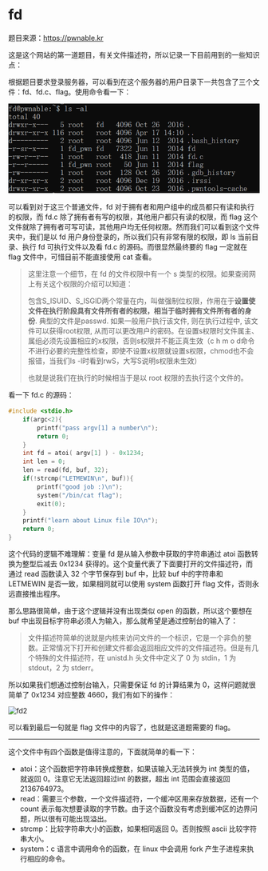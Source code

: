 # fd

题目来源：https://pwnable.kr

这是这个网站的第一道题目，有关文件描述符，所以记录一下目前用到的一些知识点：

根据题目要求登录服务器，可以看到在这个服务器的用户目录下一共包含了三个文件：fd、fd.c、flag。使用命令看一下：

![fd1](../pwn/imgs/fd1.png)

可以看到对于这三个普通文件，fd 对于拥有者和用户组中的成员都只有读和执行的权限，而 fd.c 除了拥有者有写的权限，其他用户都只有读的权限，而 flag 这个文件就除了拥有者可写可读，其他用户均无任何权限。然而我们可以看到这个文件夹中，我们是以 fd 用户身份登录的，所以我们只有非常有限的权限，即 ls 当前目录、执行 fd 可执行文件以及看 fd.c 的源码。而很显然最终要的 flag 一定就在 flag 文件中，可惜目前不能直接使用 cat 查看。

> 这里注意一个细节，在 fd 的文件权限中有一个 s 类型的权限。如果查阅网上有关这个权限的介绍可以知道：
>
> 包含S_ISUID、S_ISGID两个常量在内，叫做强制位权限，作用在于**设置使文件在执行阶段具有文件所有者的权限，相当于临时拥有文件所有者的身份**. 典型的文件是passwd. 如果一般用户执行该文件, 则在执行过程中, 该文件可以获得root权限, 从而可以更改用户的密码。在设置s权限时文件属主、属组必须先设置相应的x权限，否则s权限并不能正真生效（c h m o d命令不进行必要的完整性检查，即使不设置x权限就设置s权限，chmod也不会报错，当我们ls -l时看到rwS，大写S说明s权限未生效）
>
> 也就是说我们在执行的时候相当于是以 root 权限的去执行这个文件的。

看一下 fd.c 的源码：

```c
#include <stdio.h>                                                                       #include <stdlib.h>                                                                        #include <string.h>                                                                       char buf[32];                                                                             int main(int argc, char* argv[], char* envp[]){
	if(argc<2){
		printf("pass argv[1] a number\n");
		return 0;
	}
	int fd = atoi( argv[1] ) - 0x1234;
	int len = 0;
	len = read(fd, buf, 32);
	if(!strcmp("LETMEWIN\n", buf)){
		printf("good job :)\n");
		system("/bin/cat flag");
		exit(0);
	}
	printf("learn about Linux file IO\n");
	return 0;
}   
```

这个代码的逻辑不难理解：变量 fd 是从输入参数中获取的字符串通过 atoi 函数转换为整型后减去 0x1234 获得的。这个变量代表了下面要打开的文件描述符，而通过 read 函数读入 32 个字节保存到 buf 中，比较 buf 中的字符串和 LETMEWIN 是否一致，如果相同就可以使用 system 函数打开 flag 文件，否则永远直接推出程序。

那么思路很简单，由于这个逻辑并没有出现类似 open 的函数，所以这个要想在 buf 中出现目标字符串必须人为输入，那么就希望是通过控制台的输入了：

> 文件描述符简单的说就是内核来访问文件的一个标识，它是一个非负的整数。正常情况下打开和创建文件都会返回相应文件的文件描述符。但是有几个特殊的文件描述符，在 unistd.h 头文件中定义了 0 为 stdin，1 为 stdout，2 为 stderr。

所以如果我们想通过控制台输入，只需要保证 fd 的计算结果为 0，这样问题就很简单了 0x1234 对应整数 4660，我们有如下的操作：

![fd2](../imgs/fd2.png)

可以看到最后一句就是 flag 文件中的内容了，也就是这道题需要的 flag。

---

这个文件中有四个函数是值得注意的，下面就简单的看一下：

* atoi：这个函数把字符串转换成整数，如果该输入无法转换为 int 类型的值，就返回 0。注意它无法返回超过int 的数据，超出 int 范围会直接返回 2136764973。
* read：需要三个参数，一个文件描述符，一个缓冲区用来存放数据，还有一个 count 表示每次想要读取的字节数。由于这个函数没有考虑到缓冲区的边界问题，所以很有可能出现溢出。
* strcmp：比较字符串大小的函数，如果相同返回 0。否则按照 ascii 比较字符串大小。
* system：c 语言中调用命令的函数，在 linux 中会调用 fork 产生子进程来执行相应的命令。

